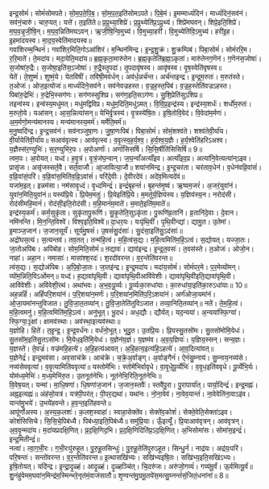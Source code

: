 

  
इन्द्र॒सोमं॑। सोमं॑सोमपते। सो॒म॒प॒ते॒पि॒ब॒। सो॒म॒प॒त॒इति॑सोमऽपते। पि॒बे॒मं। इ॒मम्माध्यं॑दिनं। माध्यं॑दिनं॒सव॑नं। सव॑नं॒चारु॑। चारु॒यत्। यत्ते॑। त॒इति॑ते॥ प्र॒प्रुथ्या॒शिप्रे॑। प्र॒प्रुथ्येति॑प्र॒ऽप्रुथ्य॑। शिप्रे॑मघवन्। शिप्रे॒इति॒शिप्रे॑। म॒घ॒व॒न्नृ॒जी॒षि॒न्। म॒घ॒व॒न्निति॑मघऽवन्। ऋ॒जी॒षि॒न्वि॒मुच्य॑। वि॒मुच्या॒हरी॑। वि॒मुच्येति॑वि॒ऽमुच्य॑। हरी॑इ॒ह। इ॒हमा॑दयस्व। मा॒द॒य॒स्वेति॑मादयस्व॥  
गवा॑शिरम्म॒न्थिनं॑। गवा॑शिर॒मिति॒गोऽआ॑शिरं। म॒न्थिन॑मिन्द्र। इ॒न्द्र॒शु॒क्रं। शु॒क्रम्पिब॑। पिबा॒सोमं॑। सोमं॑ररि॒म। र॒रि॒माते॑। ते॒मदा॑य। मदा॒येति॒मदा॑य॥ ब्र॒ह्म॒कृता॒मारु॑तेन। ब्र॒ह्म॒कृतेति॑ब्र॒ह्म॒ऽकृता॑। मारु॑तेनग॒णॆन॑। ग॒णॆन॑स॒जोषाः॑। स॒जोषा॑रु॒द्रैः। स॒जोषा॒इति॑स॒ऽजोषाः॑। रु॒द्रै॒स्तृ॒पदा॑। तृ॒पदावृ॑षस्व। आवृ॑षस्व। वृ॒ष॒स्वेति॑वृषस्व॥  
येते॑। ते॒शुष्मं॑। शुष्मं॒ये। येतवि॑षीं। तवि॑षी॒मव॑र्धन्। अव॑र्ध॒न्नर्च॑न्त। अर्च॑न्तइन्द्र। इ॒न्द्र॒म॒रुतः॑। म॒रुत॑स्ते। त॒ओजः॑। ओज॒इत्योजः॑॥ माध्यं॑दिने॒सव॑ने। सव॑नेवज्रहस्त। व॒ज्र॒ह॒स्त॒पिब॑। व॒ज्र॒ह॒स्तेति॑वज्रऽहस्त। पिबा॑रु॒द्रेभिः॑। रु॒द्रेभि॒स्सग॑णः। सग॑णस्सुशिप्र। सग॑ण॒इति॒सऽग॑णः। सु॒शि॒प्रेति॑सुऽशिप्र॥  
तइन्व॑स्य। इन्व॑स्य॒मधु॑मत्। मधु॑मद्विविप्र। मधु॑म॒दिति॒मधु॑ऽमत्। वि॒वि॒प्र॒इन्द्र॑स्य। इन्द्र॑स्य॒शर्धः॑। शर्धो॑म॒रुतः॑। म॒रुतो॒ये। यआ॑सन्। आ॒स॒न्नित्या॑सन्॥ येभि॑र्वृ॒त्रस्य॑। वृ॒त्रस्ये॑षि॒तः। इ॒षि॒तोवि॒वेद॑। वि॒वेदा॑म॒र्मणः॑। अ॒म॒र्मणो॒मन्य॑मानस्य। मन्य॑मानस्य॒मर्म॑। मर्मेति॒मर्म॑॥  
म॒नु॒ष्वदि॑न्द्र। इ॒न्द्र॒सव॑नं। सव॑नञ्जुषा॒णः। जु॒षा॒णःपिब॑। पिबा॒सोमं॑। सोमं॒शश्व॑ते। शश्व॑तेवी॒र्या॑य। वी॒र्यायेति॑वी॒र्या॑य॥ सआव॑वृत्स्व। आव॑वृत्स्व। व॒वृ॒त्स्व॒ह॒र्य॒श्व॒। ह॒र्य॒श्व॒य॒ज्ञैः। ह॒र्य॒श्वेति॑हरिऽअश्व। य॒ज्ञैस्स॑र॒ण्युभिः॑। स॒र॒ण्युभि॑र॒पः। अ॒पोअर्णाः॑। अर्णा॑सिसर्षि। सि॒सि॒र्षीति॑सिसिर्षि॥ 9॥  
त्वम॒पः। अ॒पोयत्। यध्द॑। ह॒वृ॒त्रं। वृ॒त्रं॒ज॑घ॒न्वान्। ज॒घ॒न्वाँअत्याँ॑इव। अत्याँ॑इव॒प्र। अत्या॑नि॒वेत्यत्या॑न्ऽइव। प्रासृ॑जः। असृ॑जस्सर्त॒वै। सर्त॒वाजौ। आ॒जावित्या॒जौ॥ शया॑नमिन्द्र। इ॒न्द्र॒चर॑ता। चर॑ताव॒धेन॑। व॒धेन॑वव्रि॒वांसं॑। व॒व्रि॒वांसं॒परि॑। व॒व्रि॒वांस॒मिति॑व॒व्रि॒ऽवांसं॑। परि॑दे॒वीः। दे॒वीरदे॑वं। अदे॑व॒मित्यदे॑वं॥  
यजा॑म॒इत्। इन्नम॑सा। नम॑सावृ॒ध्दं। वृ॒ध्दमिन्द्रं॑। इन्द्रं॑बृ॒हन्तं॑। बृ॒हन्त॑मृ॒ष्वं। ऋ॒ष्वम॒जरं॑। अ॒जरं॒युवा॑नं। युवा॑न॒मिति॒युवा॑नं॥ यस्य॑प्रि॒ये। प्रि॒येम॒मतुः॑। प्रि॒येइति॑प्रि॒ये। म॒मतु॑र्य॒ज्ञिय॑स्य। य॒ज्ञिय॑स्य॒न। नरोद॑सी। रोद॑सीमहि॒मानं॑। रोद॑सी॒इति॒रोद॑सी। म॒हि॒मानं॑म॒माते॑। म॒माते॒इति॑म॒माते॑॥  
इन्द्र॑स्य॒कर्म॑। कर्म॒सुकृ॑ता। सुकृ॑तापु॒रूणि॑। सु॒कृ॒तेति॒सुऽकृ॑ता। पु॒रूणि॑व्र॒तानि॑। व्र॒तानि॑दे॒वाः। दे॒वान। नमि॑नन्ति। मि॒न॒न्ति॒विश्वे॑। विश्व॒इति॒विश्वे॑॥ दा॒धर॒यः। यःपृ॑थि॒वीं। पृ॒थि॒वीन्द्यां। द्यामु॒त। उ॒तेमां। इ॒माञ्ज॒जान॑। ज॒जान॒सूर्यं॑। सूर्य॑मु॒षसं॑। उ॒षसं॑सु॒दंसाः॑। सु॒दंसा॒इति॑सु॒ऽदंसाः॑॥  
अद्रो॑घस॒त्यं। स॒त्यन्तव॑। तव॒तत्। तन्म॑हि॒त्वं। म॒हि॒त्वंस॒द्यः। म॒हि॒त्वमिति॑म॒हि॒ऽत्वं। स॒द्योयत्। यज्जा॒तः। जा॒तोअपि॑बः। अपि॑बोह। सोम॒मिति॒सोमं॑॥ ऩद्यावः॑। द्याव॑इन्द्र। इ॒न्द्र॒त॒वसः॑। त॒वस॑स्ते। त॒ओजः॑। ओजो॒न। नाहा॑। अहा॒न। नमासाः॑। मासा॑श्श॒रदः॑। श॒रदो॑वरन्त। व॒र॒न्तेति॑वरन्त॥  
त्वंस॒द्यः। स॒द्योअ॑पिबः। अ॒पि॒बो॒जा॒तः। जा॒तइ॑न्द्र। इ॒न्द्र॒मदा॑य। मदा॑य॒सोमं॑। सोमं॑पर॒मे। प॒र॒मेव्यो॑मन्। व्यो॑म॒न्निति॒विऽओ॑मन्॥ यध्द॑। ह॒द्यावा॑पृथि॒वी। द्यावा॑पृथि॒वीआवि॑वेशीः। द्यावा॑पृथि॒वीइति॒द्यावा॑पृथि॒वी। आवि॑वेशीः। अवि॑वेशी॒रथ॑। अथा॑भवः। अ॒भ॒वः॒पू॒र्व्यः। पू॒र्व्यःका॒रुधा॑याः। का॒रुधा॑या॒इति॑का॒रुऽधा॑याः॥ 10॥  
अह॒न्नहिं॑। अहिं॑परि॒शया॑नं। प॒रि॒शया॑न॒मर्णः॑। प॒रि॒शया॑न॒मिति॑प॒रि॒ऽशया॑नं। अर्ण॑ओजा॒यमा॑नं। ओ॒जा॒यमा॑नन्तुविजात। तु॒वि॒जा॒त॒तव्या॑न्। तु॒वि॒जा॒तेति॑तुविऽजात। तव्या॒निति॒तव्या॑न्॥ नते॑। ते॒म॒हि॒त्वं। म॒हि॒त्वमनु॑। म॒हि॒त्वमिति॑म॒हि॒ऽत्वं। अनु॑भूत्। भू॒दध॑। अध॒द्यौः। द्यौर्यत्। यद॒न्यया॑। अ॒न्यया॑स्फि॒ग्या॑। स्फि॒ग्या॒३॒॑क्षां। क्षामव॑स्थाः। अव॑स्था॒इत्यव॑स्थाः॥  
य॒ज्ञोहि। हिते॑। त॒इ॒न्द्र॒। इ॒न्द्र॒वर्ध॑नः। वर्ध॑नो॒भूत्। भूदु॒त। उ॒तप्रि॒यः। प्रि॒यस्सु॒तसो॑मः। सु॒तसो॑मोमि॒येधः॑। सु॒तसो॑म॒इति॑सु॒तऽसो॑मः। मि॒येध॒इति॑मि॒येधः॑। य॒ज्ञेन॑य॒ज्ञं। य॒ज्ञम॑व। अ॒व॒य॒ज्ञियः॑। य॒ज्ञिय॒स्सन्। सन्य॒ज्ञः। य॒ज्ञस्ते॑। ते॒वज्रं॑। वज्र॑महि॒हत्ये॑। अ॒हि॒हत्य॑आवत्। अ॒हि॒हत्य॒इत्य॑हि॒ऽहत्ये॑। आ॒व॒दित्या॑वत्॥  
य॒ज्ञेनेद्रं॑। इन्द्र॒मव॑सा। अव॒साच॑क्रे। आच॑क्रे। च॒क्रे॒अ॒र्वाङ्ग्। अ॒र्वाङ्गैनं॑। ऐनं॑सु॒म्नाय॑। सु॒म्नाय॒नव्य॑से। नव्य॑सेववृत्यां। व॒वृ॒त्यामिति॑ववृत्यां॥ यस्तोमे॑भिः। स्तोमे॑भिर्वावृधे। वा॒वृ॒धे॒पू॒र्व्येभिः॑। व॒वृ॒ध॒इति॑ववृधे। पू॒र्व्येभि॒र्यः। योम॑ध्य॒मेभिः॑। म॒ध्य॒मेभि॑रु॒त। उ॒तनूत॑नेभिः। नूत॑नेभि॒रिति॒नूत॑नेभिः॥  
वि॒वेष॒यत्। यन्मा॑। मा॒धि॒षणा॑। धि॒षणा॑ज॒जान॑। ज॒जान॒स्तवैः॑। स्तवै॑पु॒रा। पु॒रापार्या॑त्। पार्या॒दिन्द्रं॑। इन्द्र॒मह्नः॑। अह्न॒इत्यह्नः॑॥ अंह॑सो॒यत्र॑। यत्र॑पी॒पर॑त्। पी॒पर॒द्यथा॑। यथा॑नः। नो॒ना॒वेव॑। ना॒वेव॒यान्तं॑। ना॒वेवेति॑ना॒वाऽइ॑व। यान्त॑मु॒भये॑। उ॒भये॑हवन्ते। ह॒व॒न्त॒इति॑हवन्ते॥  
आपू॑र्णोअस्य। अ॒स्य॒क॒लशः॑। क॒लश॒स्वाहा॑। स्वाहा॒सेक्ते॑व। सेक्ते॑व॒कोशं॑। सेक्ते॒वेति॒सेक्ता॑ऽइव। कोशं॑सिसिचे। सि॒सि॒चे॒पिब॑ध्यै। पिब॑ध्या॒इति॒पिब॑ध्यै॥ समु॑प्रि॒याः। ऊँ॒इत्यूँ॑। प्रि॒याआव॑वृत्रन्। आव॑वृत्रन्। अ॒व॒वृ॒न्मदा॑य। म॒दा॑यप्रदक्षि॒णित्। प्र॒द॒क्षि॒णिद॒भि। प्र॒द॒क्षि॒णिदिति॑प्र॒ऽद॒क्षि॒णित्। अ॒भिसोमा॑सः। सोमा॑स॒इन्द्रं॑। इन्द्र॒मितीन्द्रं॑॥  
नत्वा॑। त्वा॒ग॒भी॒रः। ग॒भी॒रःपु॑रुहूत। पु॒रु॒हू॒तसिन्धुः॑। पु॒रु॒हू॒तेति॑पुरुऽहूत। सिन्धु॒र्न। नाद्र॑यः। अद्र॑यः॒परि॑। परि॒षन्तः॑। सन्तो॑वरन्त। व॒र॒न्तेति॑वरन्त॥ इ॒त्थासखि॑भ्यः। सखि॑भ्यइषि॒तः। सखि॑भ्य॒इति॒सखि॑ऽभ्यः। इ॒षि॒तोयत्। यदि॑न्द्र। इ॒न्द्रा॒दृ॒ळ्हं। आदृ॒ळ्हं। दृ॒ळ्हञ्चि॑त्। चि॒दरु॑जः। अरु॑जो॒गव्यं॑। गव्य॑मू॒र्वं। ऊ॒र्वमित्यू॒र्वं॥  
शु॒नंहु॑वेमम॒घवा॑न॒मिन्द्र॑म॒स्मिन्भरे॒नृत॑मं॒वाज॑सातौ॥ शृ॒ण्वन्त॑मु॒ग्रमू॒तये॑स॒मत्सु॒घ्नन्तं॑सं॒जितं॒धना॑नां॥ 8॥  
